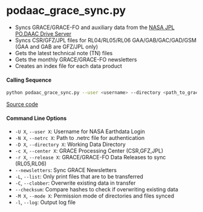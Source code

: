 podaac_grace_sync.py
====================

- Syncs GRACE/GRACE-FO and auxiliary data from the [NASA JPL PO.DAAC Drive Server](https://podaac-tools.jpl.nasa.gov/drive)
- Syncs CSR/GFZ/JPL files for RL04/RL05/RL06 GAA/GAB/GAC/GAD/GSM (GAA and GAB are GFZ/JPL only)
- Gets the latest technical note (TN) files
- Gets the monthly GRACE/GRACE-FO newsletters
- Creates an index file for each data product

#### Calling Sequence
```bash
python podaac_grace_sync.py --user <username> --directory <path_to_grace_directory> --release RL06
```
[Source code](https://github.com/tsutterley/read-GRACE-harmonics/blob/main/scripts/podaac_grace_sync.py)

#### Command Line Options
- `-U X`, `--user X`: Username for NASA Earthdata Login
- `-N X`, `--netrc X`: Path to .netrc file for authentication
- `-D X`, `--directory X`: Working Data Directory
- `-c X`, `--center X`: GRACE Processing Center (CSR,GFZ,JPL)
- `-r X`, `--release X`: GRACE/GRACE-FO Data Releases to sync (RL05,RL06)
- `--newsletters`: Sync GRACE Newsletters
- `-L`, `--list`: Only print files that are to be transferred
- `-C`, `--clobber`: Overwrite existing data in transfer
- `--checksum`: Compare hashes to check if overwriting existing data
- `-M X`, `--mode X`: Permission mode of directories and files synced
- `-l`, `--log`: Output log file
